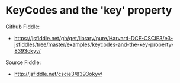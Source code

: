 # KeyCodes and the 'key' property

Github Fiddle:
- https://jsfiddle.net/gh/get/library/pure/Harvard-DCE-CSCIE3/e3-jsfiddles/tree/master/examples/keycodes-and-the-key-property-8393okyv/

Source Fiddle:
- http://jsfiddle.net/cscie3/8393okyv/

